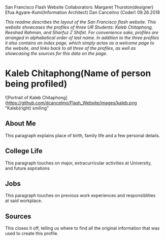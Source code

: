 San Francisco Flash Website 
Collaborators: 
Margaret Thurston(designer)
Efua Agyare-Kumi(Information Architect)
Dan Cancelmo (Coder)
09.26.2018

_This readme describes the layout of the San Francisco flash website. This website showcases the profiles of three UR Students: Kaleb Chitaphong, Reeshad Rahman, and Sharfuz Z Shifat. 
For convenience sake, profiles are arranged in alphabetical order of last name. 
In addition to the three profiles it also contains an index page, which simply actas as a welcome page to the website, and links back to all three of the profiles, as well as showcasing the sources for this data on the page._ 

# Kaleb Chitaphong(Name of person being profiled)
![Portrait of Kaleb Chitaphong](https://github.com/dcancelmo/Flash_Website/images/kaleb.png "Kaleb(right) smiling"

## About Me
This paragraph explains place of birth, family life and a few personal details. 

## College Life
This paragraph touches on major, extracurricular activities at University, and future aspirations

## Jobs
This paragraph touches on previous work experiences and responsiblities at said workplace. 

## Sources
This closes it off, telling us where to find all the original information that was used to create this profile.  
